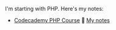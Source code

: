 I'm starting with PHP. Here's my notes:

- [Codecademy PHP Course](https://www.codecademy.com/learn/php) :pencil: [My notes](./notes_1)
